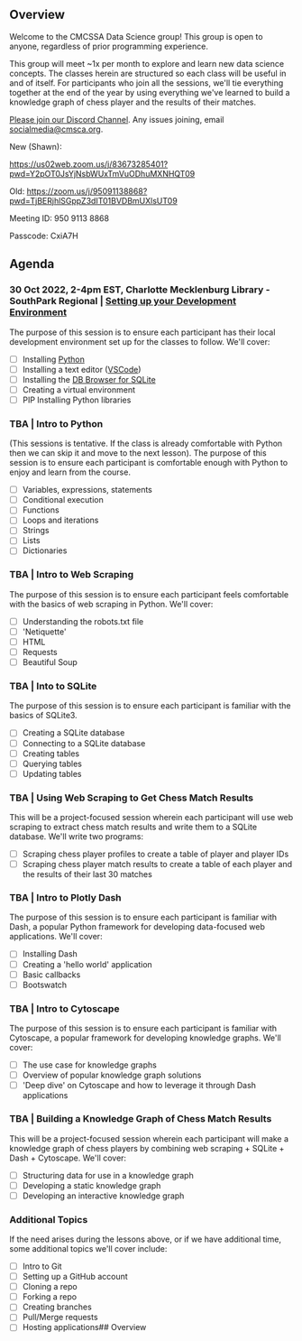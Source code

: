 ## Overview

Welcome to the CMCSSA Data Science group! This group is open to anyone, regardless of prior programming experience.

This group will meet ~1x per month to explore and learn new data science concepts. The classes herein are structured so each class will be useful in and of itself. For participants who join all the sessions, we'll tie everything together at the end of the year by using everything we've learned to build a knowledge graph of chess player and the results of their matches.

[Please join our Discord Channel](https://discord.com/invite/tsxYHw4K).  Any issues joining, email socialmedia@cmsca.org.

New (Shawn):

https://us02web.zoom.us/j/83673285401?pwd=Y2pOT0JsYjNsbWUxTmVuODhuMXNHQT09

Old:
https://zoom.us/j/95091138868?pwd=TjBERjhlSGppZ3dIT01BVDBmUXlsUT09

Meeting ID: 950 9113 8868

Passcode: CxiA7H

## Agenda

### 30 Oct 2022, 2-4pm EST, Charlotte Mecklenburg Library - SouthPark Regional | [Setting up your Development Environment](https://github.com/cmsca/datascience_public/blob/main/setting_up.md)

The purpose of this session is to ensure each participant has their local development environment set up for the classes to follow. We'll cover:

- [ ] Installing [Python](https://www.python.org/)
- [ ] Installing a text editor ([VSCode](https://code.visualstudio.com/download))
- [ ] Installing the [DB Browser for SQLite](https://sqlitebrowser.org/)
- [ ] Creating a virtual environment
- [ ] PIP Installing Python libraries

### TBA | Intro to Python

(This sessions is tentative. If the class is already comfortable with Python then we can skip it and move to the next lesson). The purpose of this session is to ensure each participant is comfortable enough with Python to enjoy and learn from the course.

- [ ] Variables, expressions, statements
- [ ] Conditional execution
- [ ] Functions
- [ ] Loops and iterations
- [ ] Strings
- [ ] Lists
- [ ] Dictionaries

### TBA | Intro to Web Scraping

The purpose of this session is to ensure each participant feels comfortable with the basics of web scraping in Python. We'll cover:

- [ ] Understanding the robots.txt file
- [ ] 'Netiquette'
- [ ] HTML
- [ ] Requests
- [ ] Beautiful Soup

### TBA | Into to SQLite

The purpose of this session is to ensure each participant is familiar with the basics of SQLite3.

- [ ] Creating a SQLite database
- [ ] Connecting to a SQLite database
- [ ] Creating tables
- [ ] Querying tables
- [ ] Updating tables

### TBA | Using Web Scraping to Get Chess Match Results

This will be a project-focused session wherein each participant will use web scraping to extract chess match results and write them to a SQLite database. We'll write two programs:

- [ ] Scraping chess player profiles to create a table of player and player IDs
- [ ] Scraping chess player match results to create a table of each player and the results of their last 30 matches

### TBA | Intro to Plotly Dash

The purpose of this session is to ensure each participant is familiar with Dash, a popular Python framework for developing data-focused web applications. We'll cover:

- [ ] Installing Dash
- [ ] Creating a 'hello world' application
- [ ] Basic callbacks
- [ ] Bootswatch

### TBA | Intro to Cytoscape

The purpose of this session is to ensure each participant is familiar with Cytoscape, a popular framework for developing knowledge graphs. We'll cover:

- [ ] The use case for knowledge graphs
- [ ] Overview of popular knowledge graph solutions
- [ ] 'Deep dive' on Cytoscape and how to leverage it through Dash applications

### TBA | Building a Knowledge Graph of Chess Match Results

This will be a project-focused session wherein each participant will make a knowledge graph of chess players by combining web scraping + SQLite + Dash + Cytoscape. We'll cover:

- [ ] Structuring data for use in a knowledge graph
- [ ] Developing a static knowledge graph
- [ ] Developing an interactive knowledge graph

### Additional Topics

If the need arises during the lessons above, or if we have additional time, some additional topics we'll cover include:

- [ ] Intro to Git
- [ ] Setting up a GitHub account
- [ ] Cloning a repo
- [ ] Forking a repo
- [ ] Creating branches
- [ ] Pull/Merge requests
- [ ] Hosting applications## Overview
